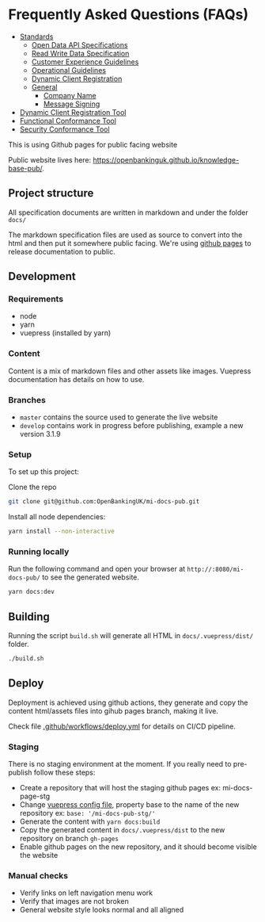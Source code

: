 # Frequently Asked Questions (FAQs)

- [Standards](./docs/standards/README.md)
  - [Open Data API Specifications](./docs/standards/open-data.md)
  - [Read Write Data Specification](./docs/standards/read-write.md)
  - [Customer Experience Guidelines](./docs/standards/ceg.md)
  - [Operational Guidelines](./docs/standards/og.md)
  - [Dynamic Client Registration](./docs/standards/dcr.md)
  - [General](./docs/standards/general/README.md)
    - [Company Name](./docs/standards/general/company-name.md)
    - [Message Signing](./docs/standards/general/message-sign.md)
- [Dynamic Client Registration Tool](./conformance-tools/dynamic-client-registration-tool/README.md)
- [Functional Conformance Tool](./conformance-tools/functional-conformance-tool/README.md)
- [Security Conformance Tool](./conformance-tools/security-conformance-tool/README.md)


This is using Github pages for public facing website

Public website lives here:
<https://openbankinguk.github.io/knowledge-base-pub/>.

## Project structure

All specification documents are written in markdown and under the folder `docs/`

The markdown specification files are used as source to convert into the html and then put it somewhere public facing. 
We're using [github pages](https://pages.github.com/) to release documentation to public.

## Development

### Requirements

- node
- yarn 
- vuepress (installed by yarn)

### Content

Content is a mix of markdown files and other assets like images. 
Vuepress documentation has details on how to use.

### Branches

- `master` contains the source used to generate the live website
- `develop` contains work in progress before publishing, example a new version 3.1.9

### Setup

To set up this project:

Clone the repo

```sh
git clone git@github.com:OpenBankingUK/mi-docs-pub.git
```

Install all node dependencies:

```sh
yarn install --non-interactive
```

### Running locally

Run the following command and open your browser at `http://:8080/mi-docs-pub/` to see the generated website.

```sh
yarn docs:dev
```

## Building

Running the script `build.sh` will generate all HTML in `docs/.vuepress/dist/` folder. 

```sh
./build.sh
```

## Deploy

Deployment is achieved using github actions, they generate and  copy the content html/assets files into gihub pages branch, making it live.

Check file [.github/workflows/deploy.yml](.github/workflows/deploy-production.yml) for details on CI/CD pipeline.

### Staging

There is no staging environment at the moment. If you really need to pre-publish follow these steps:

- Create a repository that will host the staging github pages ex: mi-docs-page-stg
- Change [vuepress config file](docs/.vuepress/config.js), property base to the name of the new repository ex:  `base: '/mi-docs-pub-stg/'`
- Generate the content with `yarn docs:build`
- Copy the generated content in `docs/.vuepress/dist` to the new repository on branch `gh-pages`
- Enable github pages on the new repository, and it should become visible the website 

### Manual checks

- Verify links on left navigation menu work
- Verify that images are not broken 
- General website style looks normal and all aligned 